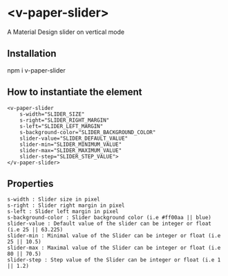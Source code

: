 # \<v-paper-slider\>

A Material Design slider on vertical mode

## Installation

npm i v-paper-slider

## How to instantiate the element

```
<v-paper-slider 
	s-width="SLIDER_SIZE" 
	s-right="SLIDER_RIGHT_MARGIN" 
	s-left="SLIDER_LEFT_MARGIN" 
	s-background-color="SLIDER_BACKGROUND_COLOR" 
	slider-value="SLIDER_DEFAULT_VALUE" 
	slider-min="SLIDER_MINIMUM_VALUE" 
	slider-max="SLIDER_MAXIMUM_VALUE" 
	slider-step="SLIDER_STEP_VALUE">
</v-paper-slider>
```

## Properties

```
s-width : Slider size in pixel
s-right : Slider right margin in pixel
s-left : Slider left margin in pixel
s-background-color : Slider background color (i.e #ff00aa || blue)
slider-value : Default value of the slider can be integer or float (i.e 25 || 63.225)
slider-min : Minimal value of the Slider can be integer or float (i.e 25 || 10.5)
slider-max : Maximal value of the Slider can be integer or float (i.e 80 || 70.5)
slider-step : Step value of the Slider can be integer or float (i.e 1 || 1.2)
```